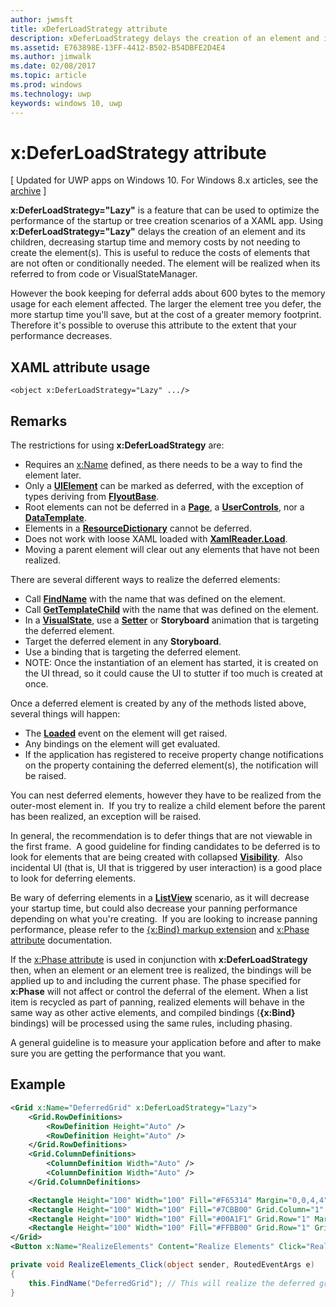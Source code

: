 ---author: jwmsfttitle: xDeferLoadStrategy attributedescription: xDeferLoadStrategy delays the creation of an element and its children, decreasing startup time but increasing memory usage slightly. Each element affected adds about 600 bytes to the memory usage.ms.assetid: E763898E-13FF-4412-B502-B54DBFE2D4E4ms.author: jimwalkms.date: 02/08/2017ms.topic: articlems.prod: windowsms.technology: uwpkeywords: windows 10, uwp---# x:DeferLoadStrategy attribute\[ Updated for UWP apps on Windows 10. For Windows 8.x articles, see the [archive](http://go.microsoft.com/fwlink/p/?linkid=619132) \]**x:DeferLoadStrategy="Lazy"** is a feature that can be used to optimize the performance of the startup or tree creation scenarios of a XAML app. Using **x:DeferLoadStrategy="Lazy"** delays the creation of an element and its children, decreasing startup time and memory costs by not needing to create the element(s). This is useful to reduce the costs of elements that are not often or conditionally needed. The element will be realized when its referred to from code or VisualStateManager.However the book keeping for deferral adds about 600 bytes to the memory usage for each element affected. The larger the element tree you defer, the more startup time you'll save, but at the cost of a greater memory footprint. Therefore it's possible to overuse this attribute to the extent that your performance decreases.## XAML attribute usage``` syntax<object x:DeferLoadStrategy="Lazy" .../>```## RemarksThe restrictions for using **x:DeferLoadStrategy** are:-   Requires an [x:Name](x-name-attribute.md) defined, as there needs to be a way to find the element later.-   Only a [**UIElement**](https://msdn.microsoft.com/library/windows/apps/br208911) can be marked as deferred, with the exception of types deriving from [**FlyoutBase**](https://msdn.microsoft.com/library/windows/apps/dn279249).-   Root elements can not be deferred in a [**Page**](https://msdn.microsoft.com/en-us/library/windows/apps/windows.ui.xaml.controls.page), a [**UserControls**](https://msdn.microsoft.com/en-us/library/windows/apps/windows.ui.xaml.controls.usercontrol), nor a [**DataTemplate**](https://msdn.microsoft.com/library/windows/apps/br242348).-   Elements in a [**ResourceDictionary**](https://msdn.microsoft.com/library/windows/apps/br208794) cannot be deferred.-   Does not work with loose XAML loaded with [**XamlReader.Load**](https://msdn.microsoft.com/library/windows/apps/br228048).-   Moving a parent element will clear out any elements that have not been realized.There are several different ways to realize the deferred elements:-   Call [**FindName**](https://msdn.microsoft.com/library/windows/apps/br208715) with the name that was defined on the element.-   Call [**GetTemplateChild**](https://msdn.microsoft.com/library/windows/apps/br209416) with the name that was defined on the element.-   In a [**VisualState**](https://msdn.microsoft.com/library/windows/apps/br209007), use a [**Setter**](https://msdn.microsoft.com/library/windows/apps/br208817) or **Storyboard** animation that is targeting the deferred element.-   Target the deferred element in any **Storyboard**.-   Use a binding that is targeting the deferred element.-   NOTE: Once the instantiation of an element has started, it is created on the UI thread, so it could cause the UI to stutter if too much is created at once.Once a deferred element is created by any of the methods listed above, several things will happen:-   The [**Loaded**](https://msdn.microsoft.com/library/windows/apps/br208723) event on the element will get raised.-   Any bindings on the element will get evaluated.-   If the application has registered to receive property change notifications on the property containing the deferred element(s), the notification will be raised.You can nest deferred elements, however they have to be realized from the outer-most element in.  If you try to realize a child element before the parent has been realized, an exception will be raised.In general, the recommendation is to defer things that are not viewable in the first frame.  A good guideline for finding candidates to be deferred is to look for elements that are being created with collapsed [**Visibility**](https://msdn.microsoft.com/library/windows/apps/br208992).  Also incidental UI (that is, UI that is triggered by user interaction) is a good place to look for deferring elements.  Be wary of deferring elements in a [**ListView**](https://msdn.microsoft.com/library/windows/apps/br242878) scenario, as it will decrease your startup time, but could also decrease your panning performance depending on what you're creating.  If you are looking to increase panning performance, please refer to the [{x:Bind} markup extension](x-bind-markup-extension.md) and [x:Phase attribute](x-phase-attribute.md) documentation.If the [x:Phase attribute](x-phase-attribute.md) is used in conjunction with **x:DeferLoadStrategy** then, when an element or an element tree is realized, the bindings will be applied up to and including the current phase. The phase specified for **x:Phase** will not affect or control the deferral of the element. When a list item is recycled as part of panning, realized elements will behave in the same way as other active elements, and compiled bindings (**{x:Bind}** bindings) will be processed using the same rules, including phasing.A general guideline is to measure your application before and after to make sure you are getting the performance that you want.## Example```xml<Grid x:Name="DeferredGrid" x:DeferLoadStrategy="Lazy">    <Grid.RowDefinitions>        <RowDefinition Height="Auto" />        <RowDefinition Height="Auto" />    </Grid.RowDefinitions>    <Grid.ColumnDefinitions>        <ColumnDefinition Width="Auto" />        <ColumnDefinition Width="Auto" />    </Grid.ColumnDefinitions>    <Rectangle Height="100" Width="100" Fill="#F65314" Margin="0,0,4,4" />    <Rectangle Height="100" Width="100" Fill="#7CBB00" Grid.Column="1" Margin="4,0,0,4" />    <Rectangle Height="100" Width="100" Fill="#00A1F1" Grid.Row="1" Margin="0,4,4,0" />    <Rectangle Height="100" Width="100" Fill="#FFBB00" Grid.Row="1" Grid.Column="1" Margin="4,4,0,0" /></Grid><Button x:Name="RealizeElements" Content="Realize Elements" Click="RealizeElements_Click"/>``````csharpprivate void RealizeElements_Click(object sender, RoutedEventArgs e){    this.FindName("DeferredGrid"); // This will realize the deferred grid}```